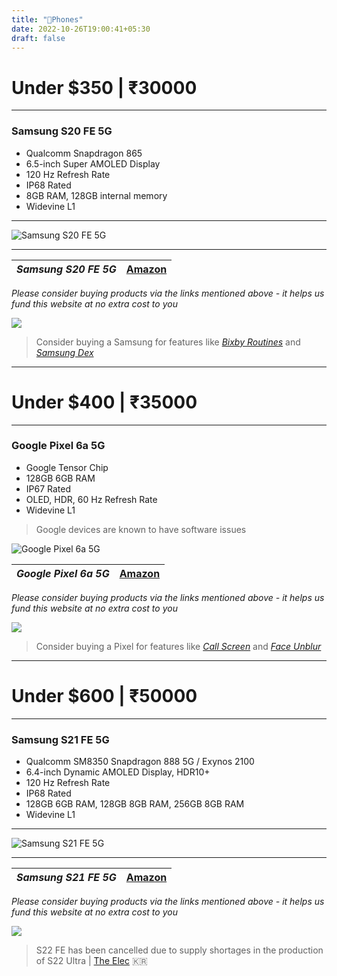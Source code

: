 ```yaml
---
title: "📱Phones"
date: 2022-10-26T19:00:41+05:30
draft: false
---
```

# Under $350 | ₹30000
___

### Samsung S20 FE 5G

- Qualcomm Snapdragon 865
- 6.5-inch Super AMOLED Display 
- 120 Hz Refresh Rate
- IP68 Rated
- 8GB RAM, 128GB internal memory
- Widevine L1
___

![Samsung S20 FE 5G](https://images.samsung.com/is/image/samsung/assets/in/smartphones/galaxy-s20/buy/1-pc.png?imwidth=768)

___

| _Samsung S20 FE 5G_ | [Amazon](https://amzn.to/3W5RReM) |
|----|---|

_Please consider buying products via the links mentioned above - it helps us fund this website at no extra cost to you_

<!-- Samsung S20 FE 5G -->
<a href="https://www.amazon.in/Samsung-Galaxy-Cloud-128GB-Storage/dp/B08VB57558?crid=1NFRIJC7SYPM0&keywords=SAMSUNG+Galaxy+S21+FE&qid=1666785648&qu=eyJxc2MiOiI0LjIzIiwicXNhIjoiMy45OCIsInFzcCI6IjAuMDAifQ%3D%3D&sprefix=samsung+galaxy+s21+fe%2Caps%2C178&sr=8-4&linkCode=li1&tag=jinjja-21&linkId=3fee6afd05a97c3620caddae21ebf892&language=en_IN&ref_=as_li_ss_il" target="_blank"><img border="0" src="//ws-in.amazon-adsystem.com/widgets/q?_encoding=UTF8&ASIN=B08VB57558&Format=_SL110_&ID=AsinImage&MarketPlace=IN&ServiceVersion=20070822&WS=1&tag=jinjja-21&language=en_IN" ></a><img src="https://ir-in.amazon-adsystem.com/e/ir?t=jinjja-21&language=en_IN&l=li1&o=31&a=B08VB57558" width="1" height="1" border="0" alt="" style="border:none !important; margin:0px !important;" />

> Consider buying a Samsung for features like [_Bixby Routines_](https://www.samsung.com/global/galaxy/what-is/bixby-routines/) and [_Samsung Dex_](https://www.samsung.com/in/apps/samsung-dex/)

___

# Under $400 | ₹35000
___

### Google Pixel 6a 5G

- Google Tensor Chip
- 128GB 6GB RAM 
- IP67 Rated
- OLED, HDR, 60 Hz Refresh Rate
- Widevine L1

> Google devices are known to have software issues

![Google Pixel 6a 5G](https://lh3.googleusercontent.com/4kZ0CrsvWq8_aSb4ymObnrdVtKVKdPWTnX7Z6vTlq4pEoaP7ilqtDyjZf--ZoiueJr8aPCkVxieRnocKZC4DuNcsfZEpl9z7g5NPq3V14eSLNpCqEyCj0m1NfRSoa_xEhGB3=s415-c)

| _Google Pixel 6a 5G_ | [Amazon](https://amzn.to/3SzzVGh) |
|----|---|

_Please consider buying products via the links mentioned above - it helps us fund this website at no extra cost to you_

<!-- Google Pixel 6a 5G -->
<a href="https://www.amazon.in/Google-Pixel-Sage-128GB-Storage/dp/B0B3Q23BT4?crid=2PPLOUP44RX8Y&keywords=pixel+6a&qid=1666786167&qu=eyJxc2MiOiIzLjcyIiwicXNhIjoiMi43NyIsInFzcCI6IjMuMTcifQ%3D%3D&sprefix=pixel+6%2Caps%2C235&sr=8-2&linkCode=li1&tag=jinjja-21&linkId=e15e012cc1e1f4d92fb93b1295ddde46&language=en_IN&ref_=as_li_ss_il" target="_blank"><img border="0" src="//ws-in.amazon-adsystem.com/widgets/q?_encoding=UTF8&ASIN=B0B3Q23BT4&Format=_SL110_&ID=AsinImage&MarketPlace=IN&ServiceVersion=20070822&WS=1&tag=jinjja-21&language=en_IN" ></a><img src="https://ir-in.amazon-adsystem.com/e/ir?t=jinjja-21&language=en_IN&l=li1&o=31&a=B0B3Q23BT4" width="1" height="1" border="0" alt="" style="border:none !important; margin:0px !important;" />

> Consider buying a Pixel for features like [_Call Screen_](https://support.google.com/phoneapp/answer/9118387?hl=en) and [_Face Unblur_](https://www.androidauthority.com/face-photo-unblur-pixel-3217580/)

___

# Under $600 | ₹50000
___

### Samsung S21 FE 5G

- Qualcomm SM8350 Snapdragon 888 5G / Exynos 2100
- 6.4-inch Dynamic AMOLED Display, HDR10+
- 120 Hz Refresh Rate
- IP68 Rated
- 128GB 6GB RAM, 128GB 8GB RAM, 256GB 8GB RAM
- Widevine L1
___

![Samsung S21 FE 5G](https://images.samsung.com/is/image/samsung/assets/in/2201/preorder/1_image_carousel/1_group_kv1/S21FE_Carousel_GroupKV1_PC.jpg?imwidth=1366)

___

| _Samsung S21 FE 5G_ | [Amazon](https://amzn.to/3FildAx) |
|----|---|

_Please consider buying products via the links mentioned above - it helps us fund this website at no extra cost to you_

<!-- Samsung S21 FE 5G -->
<a href="https://www.amazon.in/Samsung-Snapdragon-Phantom-White-Storage/dp/B0BK6XVJ54?crid=NDM1M7LXRDZF&keywords=s21+fe+5g&qid=1666787095&qu=eyJxc2MiOiI0LjA1IiwicXNhIjoiMy45NCIsInFzcCI6IjIuNTgifQ%3D%3D&sprefix=s21%2Caps%2C227&sr=8-4&linkCode=li1&tag=jinjja-21&linkId=04b66cae593d8cc875b3599d9a677ab0&language=en_IN&ref_=as_li_ss_il" target="_blank"><img border="0" src="//ws-in.amazon-adsystem.com/widgets/q?_encoding=UTF8&ASIN=B0BK6XVJ54&Format=_SL110_&ID=AsinImage&MarketPlace=IN&ServiceVersion=20070822&WS=1&tag=jinjja-21&language=en_IN" ></a><img src="https://ir-in.amazon-adsystem.com/e/ir?t=jinjja-21&language=en_IN&l=li1&o=31&a=B0BK6XVJ54" width="1" height="1" border="0" alt="" style="border:none !important; margin:0px !important;" />

> S22 FE has been cancelled due to supply shortages in the production of S22 Ultra | [The Elec](https://www.thelec.net/) 🇰🇷
